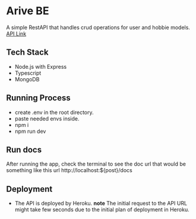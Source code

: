 
# Arive BE 

A simple RestAPI that handles crud operations for user and hobbie models. 
[API Link](https://arrive-rest-api.herokuapp.com/healthcheck)


## Tech Stack 

- Node.js with Express
- Typescript
- MongoDB


## Running Process 

- create .env in the root directory.
- paste needed envs inside.  
- npm i 
- npm run dev 

## Run docs 
After running the app, check the terminal to see the doc url that would be something like this url http://localhost:${post}/docs


## Deployment 

- The API is deployed by Heroku.
__note__ The initial request to the API URL might take few seconds due to the initial plan of deployment in Heroku.